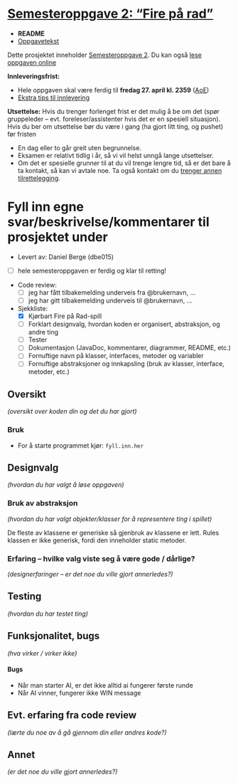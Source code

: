 # [Semesteroppgave 2: “Fire på rad”](https://retting.ii.uib.no/inf101.v18.sem2/blob/master/SEM-2.md)


* **README**
* [Oppgavetekst](SEM-2.md)

Dette prosjektet inneholder [Semesteroppgave 2](SEM-2.md). Du kan også [lese oppgaven online](https://retting.ii.uib.no/inf101.v18.oppgaver/inf101.v18.sem2/blob/master/SEM-2.md)

**Innleveringsfrist:**
* Hele oppgaven skal være ferdig til **fredag 27. april kl. 2359** ([AoE](https://www.timeanddate.com/worldclock/fixedtime.html?msg=4&iso=20180427T2359&p1=3399))
* [Ekstra tips til innlevering](https://retting.ii.uib.no/inf101/inf101.v18/wikis/innlevering)

**Utsettelse:** Hvis du trenger forlenget frist er det mulig å be om det (spør gruppeleder – evt. foreleser/assistenter hvis det er en spesiell situasjon). Hvis du ber om utsettelse bør du være i gang (ha gjort litt ting, og pushet) før fristen
   * En dag eller to går greit uten begrunnelse.
   * Eksamen er relativt tidlig i år, så vi vil helst unngå lange utsettelser.
   * Om det er spesielle grunner til at du vil trenge lengre tid, så er det bare å ta kontakt, så kan vi avtale noe. Ta også kontakt om du [trenger annen tilrettelegging](http://www.uib.no/student/49241/trenger-du-tilrettelegging-av-ditt-studiel%C3%B8p). 
   
# Fyll inn egne svar/beskrivelse/kommentarer til prosjektet under
* Levert av: Daniel Berge (dbe015)
* [ ] hele semesteroppgaven er ferdig og klar til retting!
* Code review:
   * [ ] jeg har fått tilbakemelding underveis fra @brukernavn, ...
   * [ ] jeg har gitt tilbakemelding underveis til @brukernavn, ...
* Sjekkliste:
   * [x] Kjørbart Fire på Rad-spill
   * [ ] Forklart designvalg, hvordan koden er organisert, abstraksjon, og andre ting 
   * [ ] Tester
   * [ ] Dokumentasjon (JavaDoc, kommentarer, diagrammer, README, etc.)
   * [ ] Fornuftige navn på klasser, interfaces, metoder og variabler
   * [ ] Fornuftige abstraksjoner og innkapsling (bruk av klasser, interface, metoder, etc.)

## Oversikt
*(oversikt over koden din og det du har gjort)*
### Bruk
* For å starte programmet kjør: `fyll.inn.her`

## Designvalg
*(hvordan du har valgt å løse oppgaven)*

### Bruk av abstraksjon
*(hvordan du har valgt objekter/klasser for å representere ting i spillet)*

De fleste av klassene er generiske så gjenbruk av klassene er lett. Rules klassen er ikke generisk, fordi den inneholder static metoder.

### Erfaring – hvilke valg viste seg å være gode / dårlige?
*(designerfaringer – er det noe du ville gjort annerledes?)*

## Testing
*(hvordan du har testet ting)*

## Funksjonalitet, bugs
*(hva virker / virker ikke)*

#### Bugs
* Når man starter AI, er det ikke alltid ai fungerer første runde
* Når AI vinner, fungerer ikke WIN message


## Evt. erfaring fra code review
*(lærte du noe av å gå gjennom din eller andres kode?)*

## Annet
*(er det noe du ville gjort annerledes?)*
